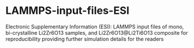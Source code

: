 # LAMMPS-input-files-ESI
Electronic Supplementary Information (ESI): LAMMPS input files of mono, bi-crystalline Li2Zr6O13 samples, and Li2Zr6O13@Li2Ti6O13 composite for reproducibility providing further simulation details for the readers
